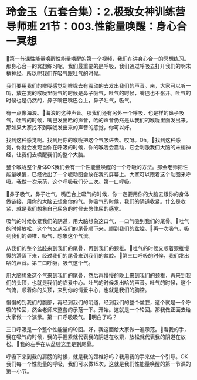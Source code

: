 # 玲金玉（五套合集）：2.极致女神训练营导师班  21节：003.性能量唤醒：身心合一冥想

🎼第一节课性能量唤醒性能量唤醒的第一个视频，我们在讲身心合一的冥想练习。那身心合一的冥想练习呢，我们最重要的是呼吸，我们通过呼吸去打开我们的啊末梢神经。所以呢我们在吸气跟吐气的时候。

我们要用我们的喉咙感觉到喉咙去有震动的去发出我们的声音。来，大家可以听一听，放在我的喉咙里吸气的时候是鼻子吸气，吐气的时候，嘴巴也不张开。吐气的时候也是仍然的，鼻子嘴巴嘴巴合上，鼻子吐气，吸气。

有一点像海浪。🎼海浪的这种声音。那我们还有另外一个呼吸，也是样的鼻子吸气，吐气的时候，嘴巴发出哈的声音，哈的声音仍然是从我们的喉咙里面发出来。那如果大家找不到喉咙发出来的声音的感觉，你可以好。

找到这种感觉啊。找到用你的喉咙把这个气吸进去。哎呀。Oh。🎼找到这种感觉，你就会发现当你在呼吸的时候，你的喉咙会震动，它会刺激我们大脑的末梢神经，让我们去唤醒我们的整个大脑。

整个喉咙整个身体OK我们会有一个性能量唤醒的一个呼吸的方法。那金老师把性能量唤醒，已经做出了一个呃动图会放在我的屏幕上。大家可以跟着这个动图来呼吸。我做一次示范，这个呼吸我们分三次。第一口呼吸。

🎼鼻子吸气，鼻子吐气，嘴巴合上吸气的时候，你一定要用你的大脑去跟你的身体做链接，用你的大脑去想象你的气。你吸气的时候，我们的阴道收紧。什么是收紧，就是我们想象自己尿急的时候去憋住尿的感觉。

吸气的时候收紧我们的阴道，用大脑想象这口气，一口气吸到我们的尾骨。🎼吐气的时候放松，这个气又从我们的尾骨顺下来，顺到我们的盆腔。🎼再一次吸气，吸到我们的颈椎，吸气，想象这个气流。

从我们的整个盆腔来到我们的尾骨，再到我们的颈椎。🎼吐气的时候又顺着颈椎慢慢的滑落下来，经过我们的尾骨来到我们的盆腔。🎼第三口呼吸的时候，我们发出哈的声音。第三口呼吸，吸气这个气。

用大脑想象这个气来到我们的尾骨，然后再慢慢的晚上来到我们的颈椎，再来到我们的头顶，也就是我们的临爱中心。吐气的时候发出哈的声音。吐气的时候，这个气流，顺着你的头顶，来到你的情爱中心，也就是我们的胸腔。

慢慢的到我们的腹部，再经到我们的阴道，经到我们的整个盆腔，这个就是一个呼吸的轮回，然金老师来整套的示范一下。开始。这就是一个轮回。那我做正面去给大家做一个演示。第一口呼吸吸气。🎼明白了吗？

三口呼吸是一个整个性能量的轮回。好，我这面给大家做一遍示范。🎼看我的手，我在吸气的时候，我的手握紧就代表我的阴道在收紧，放松就代表我的阴道在放松。🎼我的左手在从盆腔这里是到尾骨。

呼吸下来到我的肩膀的时候，就是我的颈椎好吗？我用我的手来做一个引导。OK我们每一个性能量的呼吸，我们可以做15次，这就是我们性能量唤醒的第一节课的第一小节。

